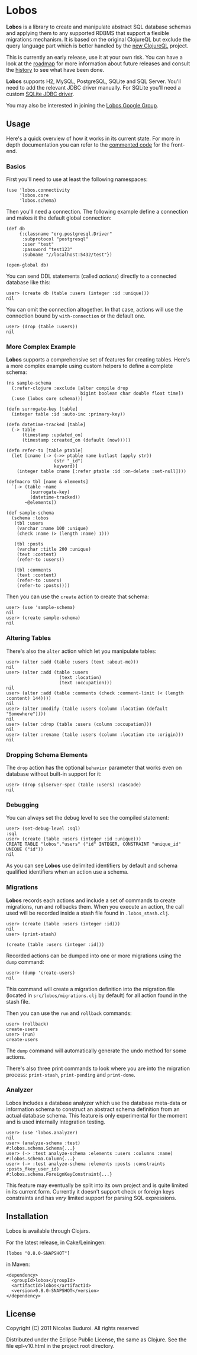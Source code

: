 # Lobos

**Lobos** is a library to create and manipulate abstract SQL database
schemas and applying them to any supported RDBMS that support a flexible
migrations mechanism. It is based on the original ClojureQL but exclude
the query language part which is better handled by the [new ClojureQL]
project.

This is currently an early release, use it at your own risk. You can
have a look at the [roadmap] for more information about future releases
and consult the [history] to see what have been done.

**Lobos** supports H2, MySQL, PostgreSQL, SQLite and SQL Server. You'll
need to add the relevant JDBC driver manually. For SQLite you'll need a
custom [SQLite JDBC driver].

You may also be interested in joining the [Lobos Google Group].

## Usage

Here's a quick overview of how it works in its current state. For more
in depth documentation you can refer to the [commented code] for the
front-end.

### Basics

First you'll need to use at least the following namespaces:
    
    (use 'lobos.connectivity
         'lobos.core
         'lobos.schema)

Then you'll need a connection. The following example define a connection
and makes it the default global connection:
    
    (def db
         {:classname "org.postgresql.Driver"
          :subprotocol "postgresql"
          :user "test"
          :password "test123"
          :subname "//localhost:5432/test"})

    (open-global db)

You can send DDL statements (called *actions*) directly to a connected
database like this:

    user> (create db (table :users (integer :id :unique)))
    nil

You can omit the connection altogether. In that case, actions will use
the connection bound by `with-connection` or the default one.

    user> (drop (table :users))
    nil

### More Complex Example

**Lobos** supports a comprehensive set of features for creating tables.
Here's a more complex example using custom helpers to define a complete
schema:

    (ns sample-schema
      (:refer-clojure :exclude [alter compile drop
                                bigint boolean char double float time])
      (:use (lobos core schema)))
    
    (defn surrogate-key [table]
      (integer table :id :auto-inc :primary-key))
    
    (defn datetime-tracked [table]
      (-> table
          (timestamp :updated_on)
          (timestamp :created_on (default (now)))))
    
    (defn refer-to [table ptable]
      (let [cname (-> (->> ptable name butlast (apply str))
                      (str "_id")
                      keyword)]
        (integer table cname [:refer ptable :id :on-delete :set-null])))
    
    (defmacro tbl [name & elements]
      `(-> (table ~name
             (surrogate-key)
             (datetime-tracked))
           ~@elements))
    
    (def sample-schema
      (schema :lobos
       (tbl :users
        (varchar :name 100 :unique)
        (check :name (> (length :name) 1)))
    
       (tbl :posts
        (varchar :title 200 :unique)
        (text :content)
        (refer-to :users))
    
       (tbl :comments
        (text :content)
        (refer-to :users)
        (refer-to :posts))))

Then you can use the `create` action to create that schema:

    user> (use 'sample-schema)
    nil
    user> (create sample-schema)
    nil

### Altering Tables

There's also the `alter` action which let you manipulate tables:

    user> (alter :add (table :users (text :about-me)))
    nil
    user> (alter :add (table :users
                        (text :location)
                        (text :occupation)))
    nil
    user> (alter :add (table :comments (check :comment-limit (< (length :content) 144))))
    nil
    user> (alter :modify (table :users (column :location (default "Somewhere"))))
    nil
    user> (alter :drop (table :users (column :occupation)))
    nil
    user> (alter :rename (table :users (column :location :to :origin)))
    nil

### Dropping Schema Elements

The `drop` action has the optional `behavior` parameter that works even
on database without built-in support for it:

    user> (drop sqlserver-spec (table :users) :cascade)
    nil

### Debugging

You can always set the debug level to see the compiled statement:

    user> (set-debug-level :sql)
    :sql
    user> (create (table :users (integer :id :unique)))
    CREATE TABLE "lobos"."users" ("id" INTEGER, CONSTRAINT "unique_id" UNIQUE ("id"))
    nil

As you can see **Lobos** use delimited identifiers by default and schema
qualified identifiers when an action use a schema.

### Migrations

**Lobos** records each actions and include a set of commands to create
migrations, run and rollbacks them. When you execute an action, the
call used will be recorded inside a stash file found in
`.lobos_stash.clj`.

    user> (create (table :users (integer :id)))
    nil
    user> (print-stash)

    (create (table :users (integer :id)))

Recorded actions can be dumped into one or more migrations using the
`dump` command:

    user> (dump 'create-users)
    nil

This command will create a migration definition into the migration file
(located in `src/lobos/migrations.clj` by default) for all action found
in the stash file. 

Then you can use the `run` and `rollback` commands:

    user> (rollback)
    create-users
    user> (run)
    create-users

The `dump` command will automatically generate the undo method for some
actions.

There's also three print commands to look where you are into the
migration process: `print-stash`, `print-pending` and `print-done`.

### Analyzer

Lobos includes a database analyzer which use the database meta-data or
information schema to construct an abstract schema definition from an
actual database schema. This feature is only experimental for the
moment and is used internally integration testing.

    user> (use 'lobos.analyzer)
    nil
    user> (analyze-schema :test)
    #:lobos.schema.Schema{...}
    user> (-> :test analyze-schema :elements :users :columns :name)
    #:lobos.schema.Column{...}
    user> (-> :test analyze-schema :elements :posts :constraints :posts_fkey_user_id)
    #:lobos.schema.ForeignKeyConstraint{...}

This feature may eventually be split into its own project and is quite
limited in its current form. Currently it doesn't support check or
foreign keys constraints and has *very* limited support for parsing SQL
expressions.

## Installation

Lobos is available through Clojars.

For the latest release, in Cake/Leiningen:

    [lobos "0.8.0-SNAPSHOT"]

in Maven:

    <dependency>
      <groupId>lobos</groupId>
      <artifactId>lobos</artifactId>
      <version>0.8.0-SNAPSHOT</version>
    </dependency>

## License

Copyright (C) 2011 Nicolas Buduroi. All rights reserved

Distributed under the Eclipse Public License, the same as Clojure. See
the file epl-v10.html in the project root directory.

[new ClojureQL]: https://github.com/LauJensen/clojureql
[roadmap]: https://github.com/budu/lobos/blob/master/roadmap.md
[history]: https://github.com/budu/lobos/blob/master/history.md
[SQLite JDBC driver]: https://github.com/budu/sqlitejdbc
[commented code]: http://budu.github.com/lobos/doc/uberdoc.frontend.html
[Lobos Google Group]: http://groups.google.com/group/lobos-library

